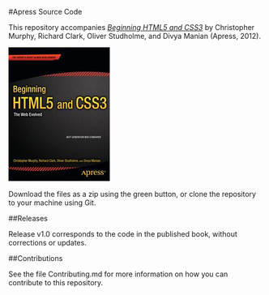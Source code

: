 #Apress Source Code

This repository accompanies [*Beginning HTML5 and CSS3*](http://www.apress.com/9781430228745) by Christopher Murphy, Richard Clark, Oliver Studholme, and Divya Manian (Apress, 2012).

![Cover image](9781430228745.jpg)

Download the files as a zip using the green button, or clone the repository to your machine using Git.

##Releases

Release v1.0 corresponds to the code in the published book, without corrections or updates.

##Contributions

See the file Contributing.md for more information on how you can contribute to this repository.
